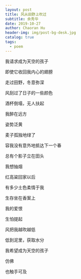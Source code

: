 ```yaml
---
layout: post
title: 风从田野上吹过
subtitle: 余秀华
date: 2019-10-27
author: Chaoran Hu
header-img: img/post-bg-desk.jpg
catalog: true
tags:
  - poem
---
```


我请求成为天空的孩子

即使它收回我内心的翅膀


走过田野，冬意弥深

风刮过了日子的一些颜色

酒杯倒塌，无人扶起

我醉在远方

姿势泛黄


麦子孤独地绿了

容我没有意外地抵达下一个春

总有个影子立在田头

我想抽烟


红高粱回家以后

有多少土色柔情于我

生存坐在香案上

我的爱恨

生怕提起


风把我越吹越低

低到泥里，获取水分

我希望成为天空的孩子

仿佛

也触手可及
